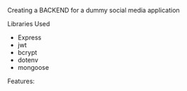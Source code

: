 Creating a BACKEND for a dummy social media application

Libraries Used
  - Express
  - jwt
  - bcrypt
  - dotenv
  - mongoose

Features:
